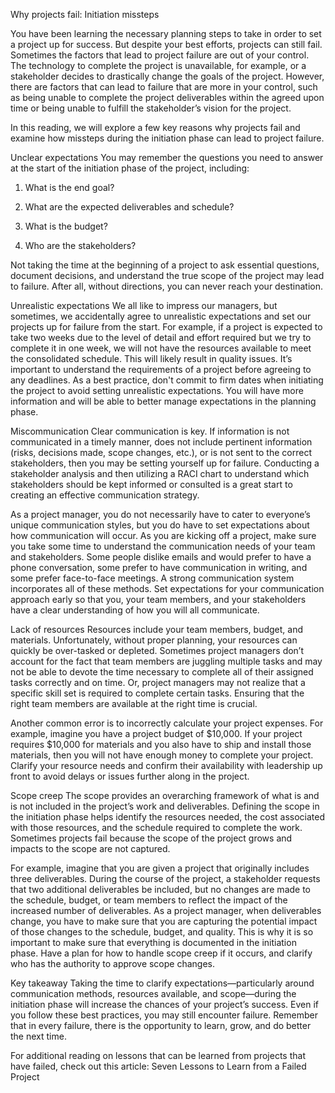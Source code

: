 Why projects fail: Initiation missteps

You have been learning the necessary planning steps to take in order to set a project up for success. But despite your best efforts, projects can still fail. Sometimes the 
factors that lead to project failure are out of your control. The technology to complete the project is unavailable, for example, or a stakeholder decides to drastically
change the goals of the project. However, there are factors that can lead to failure that are more in your control, such as being unable to complete the project deliverables
within the agreed upon time or being unable to fulfill the stakeholder’s vision for the project.

In this reading, we will explore a few key reasons why projects fail and examine how missteps during the initiation phase can lead to project failure.


Unclear expectations 
You may remember the questions you need to answer at the start of the initiation phase of the project, including: 

1. What is the end goal? 

2. What are the expected deliverables and schedule? 

3. What is the budget? 

4. Who are the stakeholders? 

Not taking the time at the beginning of a project to ask essential questions, document decisions, and understand the true scope of the project may lead to failure. After all,
without directions, you can never reach your destination. 

Unrealistic expectations
We all like to impress our managers, but sometimes, we accidentally agree to unrealistic expectations and set our projects up for failure from the start. For example, if
a project is expected to take two weeks due to the level of detail and effort required but we try to complete it in one week, we will not have the resources available to 
meet the consolidated schedule. This will likely result in quality issues. It’s important to understand the requirements of a project before agreeing to any deadlines.
As a best practice, don't commit to firm dates when initiating the project to avoid setting unrealistic expectations. You will have more information and will be able to
better manage expectations in the planning phase.

Miscommunication
Clear communication is key. If information is not communicated in a timely manner, does not include pertinent information (risks, decisions made, scope changes, etc.), or is
not sent to the correct stakeholders, then you may be setting yourself up for failure. Conducting a stakeholder analysis and then utilizing a RACI chart to understand which
stakeholders should be kept informed or consulted is a great start to creating an effective communication strategy.

As a project manager, you do not necessarily have to cater to everyone’s unique communication styles, but you do have to set expectations about how communication will occur.
As you are kicking off a project, make sure you take some time to understand the communication needs of your team and stakeholders. Some people dislike emails and would 
prefer to have a phone conversation, some prefer to have communication in writing, and some prefer face-to-face meetings. A strong communication system incorporates all of
these methods. Set expectations for your communication approach early so that you, your team members, and your stakeholders have a clear understanding of how you will all 
communicate.

Lack of resources
Resources include your team members, budget, and materials. Unfortunately, without proper planning, your resources can quickly be over-tasked or depleted. Sometimes project
managers don’t account for the fact that team members are juggling multiple tasks and may not be able to devote the time necessary to complete all of their assigned tasks 
correctly and on time. Or, project managers may not realize that a specific skill set is required to complete certain tasks. Ensuring that the right team members are available
at the right time is crucial.

Another common error is to incorrectly calculate your project expenses. For example, imagine you have a project budget of $10,000. If your project requires $10,000 for
materials and you also have to ship and install those materials, then you will not have enough money to complete your project. Clarify your resource needs and confirm their 
availability with leadership up front to avoid delays or issues further along in the project. 

Scope creep 
The scope provides an overarching framework of what is and is not included in the project’s work and deliverables. Defining the scope in the initiation phase helps identify
the resources needed, the cost associated with those resources, and the schedule required to complete the work. Sometimes projects fail because the scope of the project 
grows and impacts to the scope are not captured. 

For example, imagine that you are given a project that originally includes three deliverables. During the course of the project, a stakeholder requests that two additional 
deliverables be included, but no changes are made to the schedule, budget, or team members to reflect the impact of the increased number of deliverables. As a project 
manager, when deliverables change, you have to make sure that you are capturing the potential impact of those changes to the schedule, budget, and quality. This is why it
is so important to make sure that everything is documented in the initiation phase. Have a plan for how to handle scope creep if it occurs, and clarify who has the authority
to approve scope changes.

Key takeaway 
Taking the time to clarify expectations—particularly around communication methods, resources available, and scope—during the initiation phase will increase the chances of
your project’s success. Even if you follow these best practices, you may still encounter failure. Remember that in every failure, there is the opportunity to learn, grow, 
and do better the next time.

For additional reading on lessons that can be learned from projects that have failed, check out this article: Seven Lessons to Learn from a Failed Project
